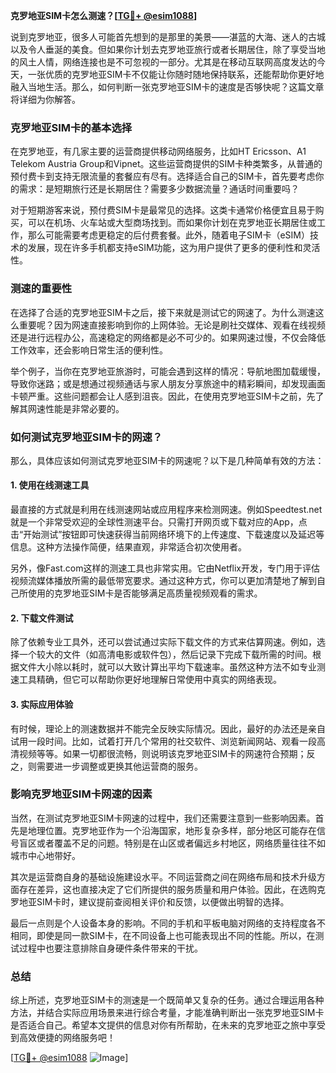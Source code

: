 **克罗地亚SIM卡怎么测速？[[TG💪+ @esim1088](https://t.me/s/esim1088)]**

说到克罗地亚，很多人可能首先想到的是那里的美景——湛蓝的大海、迷人的古城以及令人垂涎的美食。但如果你计划去克罗地亚旅行或者长期居住，除了享受当地的风土人情，网络连接也是不可忽视的一部分。尤其是在移动互联网高度发达的今天，一张优质的克罗地亚SIM卡不仅能让你随时随地保持联系，还能帮助你更好地融入当地生活。那么，如何判断一张克罗地亚SIM卡的速度是否够快呢？这篇文章将详细为你解答。

### 克罗地亚SIM卡的基本选择

在克罗地亚，有几家主要的运营商提供移动网络服务，比如HT Ericsson、A1 Telekom Austria Group和Vipnet。这些运营商提供的SIM卡种类繁多，从普通的预付费卡到支持无限流量的套餐应有尽有。选择适合自己的SIM卡，首先要考虑你的需求：是短期旅行还是长期居住？需要多少数据流量？通话时间重要吗？

对于短期游客来说，预付费SIM卡是最常见的选择。这类卡通常价格便宜且易于购买，可以在机场、火车站或大型商场找到。而如果你计划在克罗地亚长期居住或工作，那么可能需要考虑更稳定的后付费套餐。此外，随着电子SIM卡（eSIM）技术的发展，现在许多手机都支持eSIM功能，这为用户提供了更多的便利性和灵活性。

### 测速的重要性

在选择了合适的克罗地亚SIM卡之后，接下来就是测试它的网速了。为什么测速这么重要呢？因为网速直接影响到你的上网体验。无论是刷社交媒体、观看在线视频还是进行远程办公，高速稳定的网络都是必不可少的。如果网速过慢，不仅会降低工作效率，还会影响日常生活的便利性。

举个例子，当你在克罗地亚旅游时，可能会遇到这样的情况：导航地图加载缓慢，导致你迷路；或是想通过视频通话与家人朋友分享旅途中的精彩瞬间，却发现画面卡顿严重。这些问题都会让人感到沮丧。因此，在使用克罗地亚SIM卡之前，先了解其网速性能是非常必要的。

### 如何测试克罗地亚SIM卡的网速？

那么，具体应该如何测试克罗地亚SIM卡的网速呢？以下是几种简单有效的方法：

#### 1. 使用在线测速工具

最直接的方式就是利用在线测速网站或应用程序来检测网速。例如Speedtest.net就是一个非常受欢迎的全球性测速平台。只需打开网页或下载对应的App，点击“开始测试”按钮即可快速获得当前网络环境下的上传速度、下载速度以及延迟等信息。这种方法操作简便，结果直观，非常适合初次使用者。

另外，像Fast.com这样的测速工具也非常实用。它由Netflix开发，专门用于评估视频流媒体播放所需的最低带宽要求。通过这种方式，你可以更加清楚地了解到自己所使用的克罗地亚SIM卡是否能够满足高质量视频观看的需求。

#### 2. 下载文件测试

除了依赖专业工具外，还可以尝试通过实际下载文件的方式来估算网速。例如，选择一个较大的文件（如高清电影或软件包），然后记录下完成下载所需的时间。根据文件大小除以耗时，就可以大致计算出平均下载速率。虽然这种方法不如专业测速工具精确，但它可以帮助你更好地理解日常使用中真实的网络表现。

#### 3. 实际应用体验

有时候，理论上的测速数据并不能完全反映实际情况。因此，最好的办法还是亲自试用一段时间。比如，试着打开几个常用的社交软件、浏览新闻网站、观看一段高清视频等等。如果一切都很流畅，则说明该克罗地亚SIM卡的网速符合预期；反之，则需要进一步调整或更换其他运营商的服务。

### 影响克罗地亚SIM卡网速的因素

当然，在测试克罗地亚SIM卡网速的过程中，我们还需要注意到一些影响因素。首先是地理位置。克罗地亚作为一个沿海国家，地形复杂多样，部分地区可能存在信号盲区或者覆盖不足的问题。特别是在山区或者偏远乡村地区，网络质量往往不如城市中心地带好。

其次是运营商自身的基础设施建设水平。不同运营商之间在网络布局和技术升级方面存在差异，这也直接决定了它们所提供的服务质量和用户体验。因此，在选购克罗地亚SIM卡时，建议提前查阅相关评价和反馈，以便做出明智的选择。

最后一点则是个人设备本身的影响。不同的手机和平板电脑对网络的支持程度各不相同，即使是同一款SIM卡，在不同设备上也可能表现出不同的性能。所以，在测试过程中也要注意排除自身硬件条件带来的干扰。

### 总结

综上所述，克罗地亚SIM卡的测速是一个既简单又复杂的任务。通过合理运用各种方法，并结合实际应用场景来进行综合考量，才能准确判断出一张克罗地亚SIM卡是否适合自己。希望本文提供的信息对你有所帮助，在未来的克罗地亚之旅中享受到高效便捷的网络服务吧！

[[TG💪+ @esim1088](https://t.me/s/esim1088) ![Image](https://i.postimg.cc/4NQfJmqS/Snipaste-2025-05-13-00-14-12.png)]